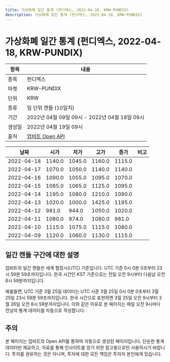 ```yaml
---
title: 가상화폐 일간 통계 (펀디엑스, 2022-04-18, KRW-PUNDIX)
description: 가상화폐 일간 통계 (펀디엑스, 2022-04-18, KRW-PUNDIX)
---
```



가상화폐 일간 통계 (펀디엑스, 2022-04-18, KRW-PUNDIX)
===

|항목|내용|
|--|--|
|종목|펀디엑스|
|마켓|KRW-PUNDIX|
|단위|KRW|
|종류|일 단위 캔들 (10일치)|
|기간|2022년 04월 09일 09시 - 2022년 04월 18일 09시|
|생성일|2022년 04월 19일 09시|
|출처|[업비트 Open API](https://docs.upbit.com)|


|날짜|시가|저가|고가|종가|비고|
|--|--|--|--|--|--|
|2022-04-18|1140.0|1045.0|1160.0|1115.0|    |
|2022-04-17|1070.0|1050.0|1140.0|1140.0|    |
|2022-04-16|1090.0|1055.0|1095.0|1070.0|    |
|2022-04-15|1085.0|1065.0|1125.0|1095.0|    |
|2022-04-14|1195.0|1080.0|1210.0|1090.0|    |
|2022-04-13|1020.0|1000.0|1425.0|1195.0|    |
|2022-04-12|981.0|944.0|1050.0|1020.0|    |
|2022-04-11|1080.0|974.0|1080.0|981.0|    |
|2022-04-10|1115.0|1075.0|1115.0|1080.0|    |
|2022-04-09|1120.0|1060.0|1130.0|1115.0|    |


일간 캔들 구간에 대한 설명
---


업비트의 일간 캔들은 세계 협정시(UTC) 기준입니다. 
UTC 기준 0시 0분 0초부터 23시 59분 59초까지입니다. 
한국 시간인 KST 기준으로는 전일 오전 9시부터 다음날 오전 8시 59분까지입니다. 


예를들면, UTC 기준 3월 25일 데이터는 UTC 시준 3월 25일 0시 0분 0초부터 3월 25일 23시 59분 59초까지입니다. 
한국 시간으로 표현하면 3월 25일 오전 9시부터 3월 26일 오전 8시 59분까지입니다. 
이와 같은 이유로 본 페이지는 매일 오전 9시마다 전날의 통계 데이터를 자동으로 작성합니다. 


주의
---


본 페이지는 업비트의 Open API를 통하여 자동으로 생성된 페이지입니다. 
단순한 통계 데이터만 제공하고, 자료를 통해 인사이트를 얻기 위한 참고용으로만 사용하시기 바랍니다. 
투자를 권유하는 것은 아니며, 투자에 대한 모든 책임은 투자자 본인에게 있습니다. 
